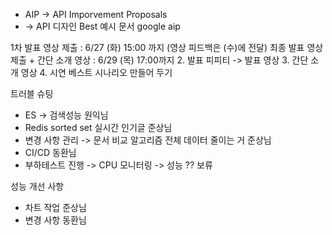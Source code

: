 - AIP -> API Imporvement Proposals
- -> API 디자인 Best 예시 문서 google aip

1차 발표 영상 제출 : 6/27 (화) 15:00 까지 (영상 피드백은 (수)에 전달) 
최종 발표 영상 제출 + 간단 소개 영상 : 6/29 (목) 17:00까지
2. 발표 피피티 -> 발표 영상
3. 간단 소개 영상
4. 시연 베스트 시나리오 만들어 두기

트러블 슈팅
- ES -> 검색성능 원익님
- Redis sorted set 실시간 인기글 준상님
- 변경 사항 관리 -> 문서 비교 알고리즘 전체 데이터 줄이는 거 준상님
- CI/CD 동환님
- 부하테스트 진행 -> CPU 모니터링 -> 성능 ?? 보류

성능 개선 사항
- 차트 작업 준상님
- 변경 사항 동환님


